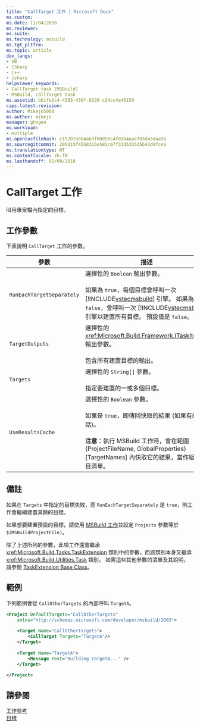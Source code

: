 ```yaml
---
title: "CallTarget 工作 | Microsoft Docs"
ms.custom: 
ms.date: 11/04/2016
ms.reviewer: 
ms.suite: 
ms.technology: msbuild
ms.tgt_pltfrm: 
ms.topic: article
dev_langs:
- VB
- CSharp
- C++
- jsharp
helpviewer_keywords:
- CallTarget task [MSBuild]
- MSBuild, CallTarget task
ms.assetid: bb1fe2c4-4383-436f-8326-c24cc4a46150
caps.latest.revision: 
author: Mikejo5000
ms.author: mikejo
manager: ghogen
ms.workload:
- multiple
ms.openlocfilehash: c15207a564a63f08d58c4f0164aae703d43daa9a
ms.sourcegitcommit: 205d15f4558315e585c67f33d5335d5b41d0fcea
ms.translationtype: HT
ms.contentlocale: zh-TW
ms.lasthandoff: 02/09/2018
---
```

# <a name="calltarget-task"></a>CallTarget 工作
叫用專案檔內指定的目標。  
  
## <a name="task-parameters"></a>工作參數  
 下表說明 `CallTarget` 工作的參數。  
  
|參數|描述|  
|---------------|-----------------|  
|`RunEachTargetSeparately`|選擇性的 `Boolean` 輸出參數。<br /><br /> 如果為 `true`，每個目標會呼叫一次 [!INCLUDE[vstecmsbuild](../extensibility/internals/includes/vstecmsbuild_md.md)] 引擎。 如果為 `false`，會呼叫一次 [!INCLUDE[vstecmsbuild](../extensibility/internals/includes/vstecmsbuild_md.md)] 引擎以建置所有目標。 預設值是 `false`。|  
|`TargetOutputs`|選擇性的 <xref:Microsoft.Build.Framework.ITaskItem>`[]` 輸出參數。<br /><br /> 包含所有建置目標的輸出。|  
|`Targets`|選擇性的 `String[]` 參數。<br /><br /> 指定要建置的一或多個目標。|  
|`UseResultsCache`|選擇性的 `Boolean` 參數。<br /><br /> 如果是 `true`，即傳回快取的結果 (如果有的話)。<br /><br /> **注意**：執行 MSBuild 工作時，會在範圍 (ProjectFileName, GlobalProperties)[TargetNames] 內快取它的結果，當作組建項目清單。|  
  
## <a name="remarks"></a>備註  
 如果在 `Targets` 中指定的目標失敗，而 `RunEachTargetSeparately` 是 `true`，則工作會繼續建置其餘的目標。  
  
 如果想要建置預設的目標，請使用 [MSBuild 工作](../msbuild/msbuild-task.md)並設定 `Projects` 參數等於 `$(MSBuildProjectFile)`。  
  
 除了上述所列的參數，此項工作還會繼承 <xref:Microsoft.Build.Tasks.TaskExtension> 類別中的參數，而該類別本身又繼承 <xref:Microsoft.Build.Utilities.Task> 類別。 如需這些其他參數的清單及其說明，請參閱 [TaskExtension Base Class](../msbuild/taskextension-base-class.md)。  
  
## <a name="example"></a>範例  
 下列範例會從 `CallOtherTargets` 的內部呼叫 `TargetA`。  
  
```xml  
<Project DefaultTargets="CallOtherTargets"  
    xmlns="http://schemas.microsoft.com/developer/msbuild/2003">  
  
    <Target Name="CallOtherTargets">  
        <CallTarget Targets="TargetA"/>  
    </Target>  
  
    <Target Name="TargetA">  
        <Message Text="Building TargetA..." />  
    </Target>  
  
</Project>  
```  
  
## <a name="see-also"></a>請參閱  
 [工作參考](../msbuild/msbuild-task-reference.md)   
 [目標](../msbuild/msbuild-targets.md)
